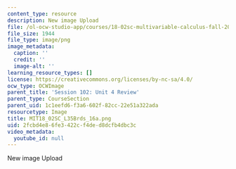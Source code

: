 ```yaml
---
content_type: resource
description: New image Upload
file: /ol-ocw-studio-app/courses/18-02sc-multivariable-calculus-fall-2010/2fcbd4e86fe3422cf4ded8dcfb4dbc3c_MIT18_02SC_L35Brds_16a.png
file_size: 1944
file_type: image/png
image_metadata:
  caption: ''
  credit: ''
  image-alt: ''
learning_resource_types: []
license: https://creativecommons.org/licenses/by-nc-sa/4.0/
ocw_type: OCWImage
parent_title: 'Session 102: Unit 4 Review'
parent_type: CourseSection
parent_uid: 1c1eefd6-f3a6-602f-82cc-22e51a322ada
resourcetype: Image
title: MIT18_02SC_L35Brds_16a.png
uid: 2fcbd4e8-6fe3-422c-f4de-d8dcfb4dbc3c
video_metadata:
  youtube_id: null
---
```

New image Upload